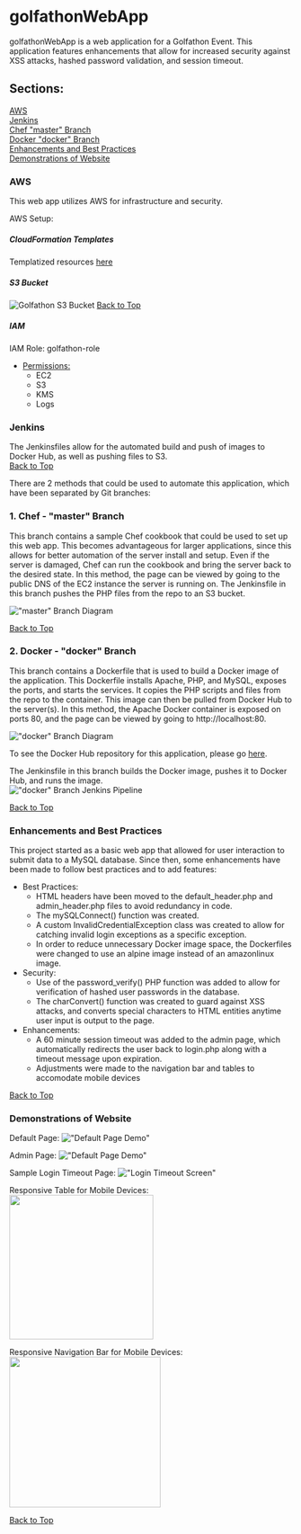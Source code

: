 # golfathonWebApp
golfathonWebApp is a web application for a Golfathon Event. This application features enhancements that allow for increased security against XSS attacks, hashed password validation, and session timeout.

## Sections:  
[AWS](#aws)  
[Jenkins](#jenkins)  
[Chef "master" Branch](#1-chef---master-branch-master-branch)  
[Docker "docker" Branch](#2-docker---docker-branch-docker-branch)  
[Enhancements and Best Practices](#enhancements-and-best-practices)  
[Demonstrations of Website](#demonstrations-of-website)

### AWS
This web app utilizes AWS for infrastructure and security. 

AWS Setup:  

##### CloudFormation Templates
Templatized resources [here](https://github.com/kezizhou/golfathonWebApp/blob/master/aws/)

##### S3 Bucket
![Golfathon S3 Bucket](documentation/demos/s3bucket.png)
[Back to Top](#golfathonWebApp)

##### IAM
IAM Role: golfathon-role
* [Permissions:](https://github.com/kezizhou/golfathonWebApp/blob/master/aws/cft-iam-role-golfathon.yml)
    * EC2
    * S3
    * KMS
    * Logs

### Jenkins
The Jenkinsfiles allow for the automated build and push of images to Docker Hub, as well as pushing files to S3.  
[Back to Top](#golfathonWebApp)

There are 2 methods that could be used to automate this application, which have been separated by Git branches:  

### 1. Chef - "master" Branch
This branch contains a sample Chef cookbook that could be used to set up this web app. This becomes advantageous for larger applications, since this allows for better automation of the server install and setup. Even if the server is damaged, Chef can run the cookbook and bring the server back to the desired state.
In this method, the page can be viewed by going to the public DNS of the EC2 instance the server is running on. 
The Jenkinsfile in this branch pushes the PHP files from the repo to an S3 bucket.

!["master" Branch Diagram](documentation/diagrams/golfathonWebAppMaster.png)  

[Back to Top](#golfathonWebApp)

### 2. Docker - "docker" Branch
This branch contains a Dockerfile that is used to build a Docker image of the application. This Dockerfile installs Apache, PHP, and MySQL, exposes the ports, and starts the services. It copies the PHP scripts and files from the repo to the container. This image can then be pulled from Docker Hub to the server(s). 
In this method, the Apache Docker container is exposed on ports 80, and the page can be viewed by going to http://localhost:80.

!["docker" Branch Diagram](documentation/diagrams/golfathonWebAppDocker.png)  

To see the Docker Hub repository for this application, please go [here]("https://hub.docker.com/repository/docker/kezizhou/golfathon-web-app").  

The Jenkinsfile in this branch builds the Docker image, pushes it to Docker Hub, and runs the image.  
!["docker" Branch Jenkins Pipeline](documentation/demos/jenkinsDockerPipeline.png)

[Back to Top](#golfathonWebApp)

### Enhancements and Best Practices
This project started as a basic web app that allowed for user interaction to submit data to a MySQL database. Since then, some enhancements have been made to follow best practices and to add features:
* Best Practices:
    * HTML headers have been moved to the default_header.php and admin_header.php files to avoid redundancy in code.
    * The mySQLConnect() function was created.
    * A custom InvalidCredentialException class was created to allow for catching invalid login exceptions as a specific exception.
    * In order to reduce unnecessary Docker image space, the Dockerfiles were changed to use an alpine image instead of an amazonlinux image. 
* Security:
    * Use of the password_verify() PHP function was added to allow for verification of hashed user passwords in the database.
    * The charConvert() function was created to guard against XSS attacks, and converts special characters to HTML entities anytime user input is output to the page.
* Enhancements:
    * A 60 minute session timeout was added to the admin page, which automatically redirects the user back to login.php along with a timeout message upon expiration. 
    * Adjustments were made to the navigation bar and tables to accomodate mobile devices  

[Back to Top](#golfathonWebApp)

### Demonstrations of Website
Default Page:
!["Default Page Demo"](documentation/demos/defaultPageDemo.gif)

Admin Page:
!["Default Page Demo"](documentation/demos/adminPageDemo.gif)

Sample Login Timeout Page:
!["Login Timeout Screen"](documentation/demos/loginTimeout.png)

Responsive Table for Mobile Devices:  
<img src="documentation/demos/responsiveTable.jpg" width="256.25">

Responsive Navigation Bar for Mobile Devices:  
<img src="documentation/demos/responsiveNavbar.jpg" width="268.5">  

[Back to Top](#golfathonWebApp)